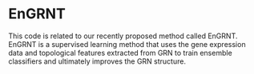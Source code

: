 # EnGRNT
This code is related to our recently proposed method called EnGRNT. EnGRNT is a supervised learning method that uses the gene expression data and topological features extracted from GRN to train ensemble classifiers and ultimately improves the GRN structure. 
